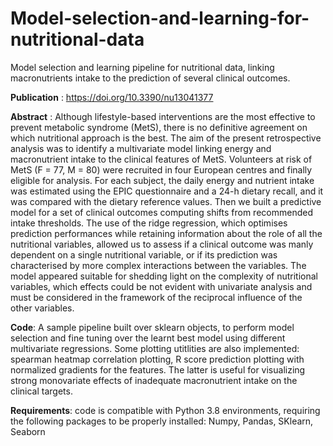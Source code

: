 # Model-selection-and-learning-for-nutritional-data
Model selection and learning pipeline for nutritional data, linking macronutrients intake to the prediction of several clinical outcomes.

**Publication** : https://doi.org/10.3390/nu13041377

**Abstract** : Although lifestyle-based interventions are the most effective to prevent metabolic syndrome
(MetS), there is no definitive agreement on which nutritional approach is the best. The aim of the
present retrospective analysis was to identify a multivariate model linking energy and macronutrient
intake to the clinical features of MetS. Volunteers at risk of MetS (F = 77, M = 80) were recruited in
four European centres and finally eligible for analysis. For each subject, the daily energy and nutrient
intake was estimated using the EPIC questionnaire and a 24-h dietary recall, and it was compared
with the dietary reference values. Then we built a predictive model for a set of clinical outcomes
computing shifts from recommended intake thresholds. The use of the ridge regression, which
optimises prediction performances while retaining information about the role of all the nutritional
variables, allowed us to assess if a clinical outcome was manly dependent on a single nutritional
variable, or if its prediction was characterised by more complex interactions between the variables.
The model appeared suitable for shedding light on the complexity of nutritional variables, which
effects could be not evident with univariate analysis and must be considered in the framework of the
reciprocal influence of the other variables.

**Code**: A sample pipeline built over sklearn objects, to perform model selection and fine tuning over the learnt best model using different multivariate regressions.
Some plotting utitlities are also implemented: spearman heatmap correlation plotting, R score prediction plotting with normalized gradients for the features. The latter is
useful for visualizing strong monovariate effects of inadequate macronutrient intake on the clinical targets.

**Requirements**: code is compatible with Python 3.8 environments, requiring the following packages to be properly installed: Numpy, Pandas, SKlearn, Seaborn
